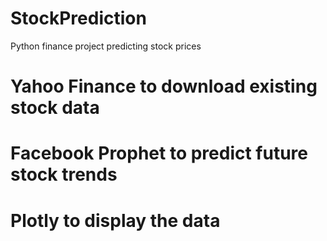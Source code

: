 # StockPrediction
Python finance project predicting stock prices
# Yahoo Finance to download existing stock data
# Facebook Prophet to predict future stock trends
# Plotly to display the data
